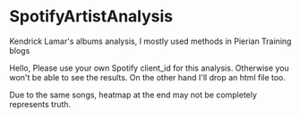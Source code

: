# SpotifyArtistAnalysis
Kendrick Lamar's albums analysis, I mostly used methods in Pierian Training blogs

Hello, Please use your own Spotify client_id for this analysis. Otherwise you won't be able to see the results. 
On the other hand I'll drop an html file too. 

Due to the same songs, heatmap at the end may not be completely represents truth.
